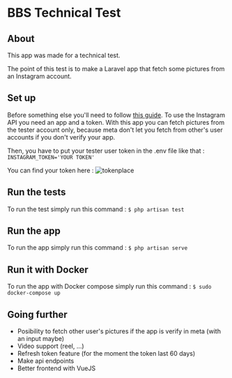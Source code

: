 # BBS Technical Test

## About
This app was made for a technical test.

The point of this test is to make a Laravel app that fetch some pictures from an Instagram account.

## Set up
Before something else you'll need to follow [this guide](https://developers.facebook.com/docs/instagram-basic-display-api/getting-started).
To use the Instagram API you need an app and a token.
With this app you can fetch pictures from the tester account only, because meta don't let you fetch from other's user accounts if you don't verify your app.

Then, you have to put your tester user token in the .env file like that :
```INSTAGRAM_TOKEN='YOUR TOKEN'```

You can find your token here :
![tokenplace](resources/doc_img/token.png)

## Run the tests
To run the test simply run this command :
```$ php artisan test```

## Run the app
To run the app simply run this command :
```$ php artisan serve```

## Run it with Docker
To run the app with Docker compose simply run this command :
```$ sudo docker-compose up```

## Going further
- Posibility to fetch other user's pictures if the app is verify in meta (with an input maybe)
- Video support (reel, ...)
- Refresh token feature (for the moment the token last 60 days)
- Make api endpoints
- Better frontend with VueJS